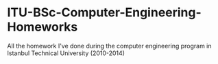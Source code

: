 ITU-BSc-Computer-Engineering-Homeworks
======================================

All the homework I've done during the computer engineering program in Istanbul Technical University (2010-2014)

